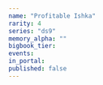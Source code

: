 ```yaml
---
name: "Profitable Ishka"
rarity: 4
series: "ds9"
memory_alpha: ""
bigbook_tier:
events:
in_portal:
published: false
---
```

